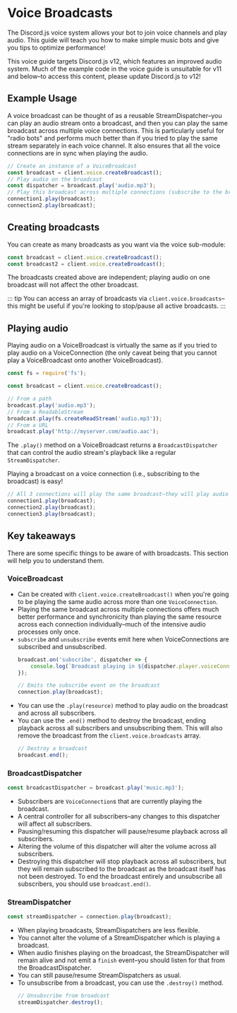 # Voice Broadcasts

<branch version="11.x">

The Discord.js voice system allows your bot to join voice channels and play audio. This guide will teach you how to make simple music bots and give you tips to optimize performance!

This voice guide targets Discord.js v12, which features an improved audio system. Much of the example code in the voice guide is unsuitable for v11 and below–to access this content, please update Discord.js to v12! 

</branch>
<branch version="12.x">

## Example Usage

A voice broadcast can be thought of as a reusable StreamDispatcher–you can play an audio stream onto a broadcast, and then you can play the same broadcast across multiple voice connections. This is particularly useful for "radio bots" and performs much better than if you tried to play the same stream separately in each voice channel. It also ensures that all the voice connections are in sync when playing the audio.

```js
// Create an instance of a VoiceBroadcast
const broadcast = client.voice.createBroadcast();
// Play audio on the broadcast
const dispatcher = broadcast.play('audio.mp3');
// Play this broadcast across multiple connections (subscribe to the broadcast)
connection1.play(broadcast);
connection2.play(broadcast);
```

## Creating broadcasts

You can create as many broadcasts as you want via the voice sub-module:

```js
const broadcast = client.voice.createBroadcast();
const broadcast2 = client.voice.createBroadcast();
```

The broadcasts created above are independent; playing audio on one broadcast will not affect the other broadcast.

::: tip
You can access an array of broadcasts via `client.voice.broadcasts`–this might be useful if you're looking to stop/pause all active broadcasts.
:::

## Playing audio

Playing audio on a VoiceBroadcast is virtually the same as if you tried to play audio on a VoiceConnection (the only caveat being that you cannot play a VoiceBroadcast onto another VoiceBroadcast).

```js
const fs = require('fs');

const broadcast = client.voice.createBroadcast();

// From a path
broadcast.play('audio.mp3');
// From a ReadableStream
broadcast.play(fs.createReadStream('audio.mp3'));
// From a URL
broadcast.play('http://myserver.com/audio.aac');
```

The `.play()` method on a VoiceBroadcast returns a `BroadcastDispatcher` that can control the audio stream's playback like a regular `StreamDispatcher`.

Playing a broadcast on a voice connection (i.e., subscribing to the broadcast) is easy!

```js
// All 3 connections will play the same broadcast–they will play audio at the same time
connection1.play(broadcast);
connection2.play(broadcast);
connection3.play(broadcast);
```

## Key takeaways

There are some specific things to be aware of with broadcasts. This section will help you to understand them.

### VoiceBroadcast
- Can be created with `client.voice.createBroadcast()` when you're going to be playing the same audio across more than one `VoiceConnection`.
- Playing the same broadcast across multiple connections offers much better performance and synchronicity than playing the same resource across each connection individually–much of the intensive audio processes only once.
- `subscribe` and `unsubscribe` events emit here when VoiceConnections are subscribed and unsubscribed.
	```js
	broadcast.on('subscribe', dispatcher => {
		console.log(`Broadcast playing in ${dispatcher.player.voiceConnection.channel.name}`);
	});

	// Emits the subscribe event on the broadcast
	connection.play(broadcast);
	```
- You can use the `.play(resource)` method to play audio on the broadcast and across all subscribers.
- You can use the `.end()` method to destroy the broadcast, ending playback across all subscribers and unsubscribing them. This will also remove the broadcast from the `client.voice.broadcasts` array.
	```js
	// Destroy a broadcast
	broadcast.end();
	```

### BroadcastDispatcher
```js
const broadcastDispatcher = broadcast.play('music.mp3');
```
- Subscribers are `VoiceConnection`s that are currently playing the broadcast.
- A central controller for all subscribers–any changes to this dispatcher will affect all subscribers.
- Pausing/resuming this dispatcher will pause/resume playback across all subscribers.
- Altering the volume of this dispatcher will alter the volume across all subscribers.
- Destroying this dispatcher will stop playback across all subscribers, but they will remain subscribed to the broadcast as the broadcast itself has not been destroyed. To end the broadcast entirely and unsubscribe all subscribers, you should use `broadcast.end()`.

### StreamDispatcher
```js
const streamDispatcher = connection.play(broadcast);
```
- When playing broadcasts, StreamDispatchers are less flexible.
- You cannot alter the volume of a StreamDispatcher which is playing a broadcast.
- When audio finishes playing on the broadcast, the StreamDispatcher will remain alive and not emit a `finish` event–you should listen for that from the BroadcastDispatcher.
- You can still pause/resume StreamDispatchers as usual.
- To unsubscribe from a broadcast, you can use the `.destroy()` method.
	```js
	// Unsubscribe from broadcast
	streamDispatcher.destroy();
	```

</branch>